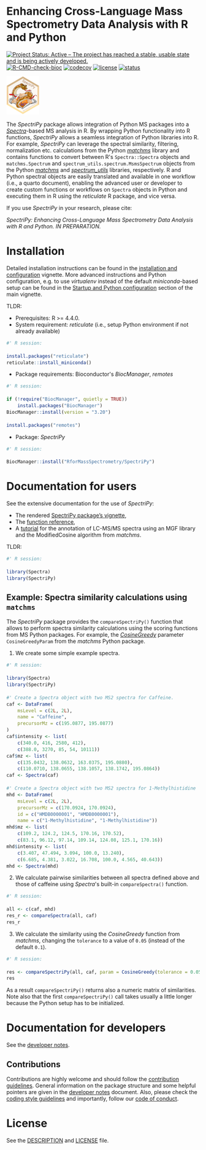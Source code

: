 # Enhancing Cross-Language Mass Spectrometry Data Analysis with R and Python

[![Project Status: Active – The project has reached a stable, usable state and is being actively developed.](https://www.repostatus.org/badges/latest/active.svg)](https://www.repostatus.org/#active)
[![R-CMD-check-bioc](https://github.com/RforMassSpectrometry/SpectriPy/workflows/R-CMD-check-bioc/badge.svg)](https://github.com/RforMassSpectrometry/SpectriPy/actions?query=workflow%3AR-CMD-check-bioc)
[![codecov](https://codecov.io/gh/rformassspectrometry/SpectriPy/branch/main/graph/badge.svg?token=638UZM0DXP)](https://codecov.io/gh/rformassspectrometry/SpectriPy)
[![license](https://img.shields.io/badge/license-Artistic--2.0-brightgreen.svg)](https://opensource.org/licenses/Artistic-2.0)
[![status](https://joss.theoj.org/papers/58765b0ffd655f01192ba3660b35900f/status.svg)](https://joss.theoj.org/papers/58765b0ffd655f01192ba3660b35900f)

![SpectriPy_logo](man/figures/logo_100.png)

The *SpectriPy* package allows integration of Python MS packages into a
[*Spectra*](https://github.com/RforMassSpectrometry/Spectra)-based MS analysis
in R. By wrapping Python functionality into R functions, *SpectriPy* allows a
seamless integration of Python libraries into R. For example, *SpectriPy* can
leverage the spectral similarity, filtering, normalization etc. calculations
from the Python [*matchms*](https://github.com/matchms) library and contains
functions to convert between R's `Spectra::Spectra` objects and
`matchms.Spectrum` and `spectrum_utils.spectrum.MsmsSpectrum` objects from the
Python [*matchms*](https://github.com/matchms) and
[*spectrum_utils*](https://github.com/bittremieux-lab/spectrum_utils) libraries,
respectively. R and Python spectral objects are easily translated and available
in one workflow (i.e., a quarto document), enabling the advanced user or
developer to create custom functions or workflows on `Spectra` objects in Python
and executing them in R using the *reticulate* R package, and vice versa.

If you use *SpectriPy* in your research, please cite:

_SpectriPy: Enhancing Cross-Language Mass Spectrometry Data Analysis with R and
Python. IN PREPARATION._


# Installation

Detailed installation instructions can be found in the [installation and
configuration](https://rformassspectrometry.github.io/SpectriPy/articles/detailed-installation-configuration.html)
vignette. More advanced instructions and Python configuration, e.g. to use
*virtualenv* instead of the default *miniconda*-based setup can be found in
the [Startup and Python
configuration](https://rformassspectrometry.github.io/SpectriPy/articles/SpectriPy.html#sec-python)
section of the main vignette.

TLDR:

- Prerequisites: R >= 4.4.0.
- System requirement: *reticulate* (i.e., setup Python environment if not
  already available)

```r
#' R session:

install.packages("reticulate")
reticulate::install_miniconda()
```

- Package requirements: Bioconductor's *BiocManager*, *remotes*

```r
#' R session:

if (!require("BiocManager", quietly = TRUE))
    install.packages("BiocManager")
BiocManager::install(version = "3.20")

install.packages("remotes")
```

- Package: *SpectriPy*

```r
#' R session:

BiocManager::install("RforMassSpectrometry/SpectriPy")
```

# Documentation for users

See the extensive documentation for the use of *SpectriPy*:

- The rendered [SpectriPy package’s vignette](https://rformassspectrometry.github.io/SpectriPy/articles/SpectriPy.html),
- The [function reference](https://rformassspectrometry.github.io/SpectriPy/reference/index.html),
- A [tutorial](https://rformassspectrometry.github.io/Metabonaut/articles/SpectriPy_tutorial_metabonaut.html) for the annotation of LC-MS/MS
spectra using an MGF library and the ModifiedCosine algorithm from *matchms*.

TLDR:

```r
#' R session:

library(Spectra)
library(SpectriPy)
```

## Example: Spectra similarity calculations using `matchms`

The *SpectriPy* package provides the `compareSpectriPy()` function that allows
to perform spectra similarity calculations using the scoring functions from MS
Python packages. For example, the [*CosineGreedy*](https://matchms.readthedocs.io/en/latest/api/matchms.similarity.CosineGreedy.html) parameter `CosineGreedyParam` from the
*matchms* Python package.

1) We create some simple example spectra.

```r
#' R session:

library(Spectra)
library(SpectriPy)

#' Create a Spectra object with two MS2 spectra for Caffeine.
caf <- DataFrame(
    msLevel = c(2L, 2L),
    name = "Caffeine",
    precursorMz = c(195.0877, 195.0877)
)
caf$intensity <- list(
    c(340.0, 416, 2580, 412),
    c(388.0, 3270, 85, 54, 10111))
caf$mz <- list(
    c(135.0432, 138.0632, 163.0375, 195.0880),
    c(110.0710, 138.0655, 138.1057, 138.1742, 195.0864))
caf <- Spectra(caf)

#' Create a Spectra object with two MS2 spectra for 1-Methylhistidine
mhd <- DataFrame(
    msLevel = c(2L, 2L),
    precursorMz = c(170.0924, 170.0924),
    id = c("HMDB0000001", "HMDB0000001"),
    name = c("1-Methylhistidine", "1-Methylhistidine"))
mhd$mz <- list(
    c(109.2, 124.2, 124.5, 170.16, 170.52),
    c(83.1, 96.12, 97.14, 109.14, 124.08, 125.1, 170.16))
mhd$intensity <- list(
    c(3.407, 47.494, 3.094, 100.0, 13.240),
    c(6.685, 4.381, 3.022, 16.708, 100.0, 4.565, 40.643))
mhd <- Spectra(mhd)
```

2) We calculate pairwise similarities between all spectra defined above and
those of caffeine using *Spectra*'s built-in `compareSpectra()` function.

```r
#' R session:

all <- c(caf, mhd)
res_r <- compareSpectra(all, caf)
res_r
```

3) We calculate the similarity using the *CosineGreedy* function from *matchms*,
changing the `tolerance` to a value of `0.05` (instead of the default `0.1`).

```r
#' R session:

res <- compareSpectriPy(all, caf, param = CosineGreedy(tolerance = 0.05))
res
```

As a result `compareSpectriPy()` returns also a numeric matrix of similarities.
Note also that the first `compareSpectriPy()` call takes usually a little longer
because the Python setup has to be initialized.


# Documentation for developers

See the [developer notes](devnotes.md).


## Contributions

Contributions are highly welcome and should follow the [contribution
guidelines](https://rformassspectrometry.github.io/RforMassSpectrometry/articles/RforMassSpectrometry.html#contributions).
General information on the package structure and some helpful pointers are given
in the [developer notes](devnotes.md) document. Also, please check the
[coding style
guidelines](https://rformassspectrometry.github.io/RforMassSpectrometry/articles/RforMassSpectrometry.html#coding-style)
and importantly, follow our [code of
conduct](https://rformassspectrometry.github.io/RforMassSpectrometry/articles/RforMassSpectrometry.html#code-of-conduct).


# License

See the [DESCRIPTION](DESCRIPTION) and [LICENSE](LICENSE) file.
